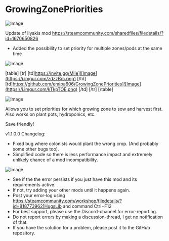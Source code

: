 # GrowingZonePriorities

![Image](https://i.imgur.com/WAEzk68.png)

Update of Ilyakis mod
https://steamcommunity.com/sharedfiles/filedetails/?id=1670650826

- Added the possibility to set priority for multiple zones/pods at the same time

![Image](https://i.imgur.com/7Gzt3Rg.png)


[table]
	[tr]
		[td]https://invite.gg/Mlie]![Image](https://i.imgur.com/zdzzBrc.png)
[/td]
		[td]https://github.com/emipa606/GrowingZonePriorities]![Image](https://i.imgur.com/kTkpTOE.png)
[/td]
	[/tr]
[/table]
	
![Image](https://i.imgur.com/NOW7jU1.png)


Allows you to set priorities for which growing zone to sow and harvest first. Also works on plant pots, hydroponics, etc.

Save friendly!

v1.1.0.0 Changelog:
- Fixed bug where colonists would plant the wrong crop. (And probably some other bugs too).
- Simplified code so there is less performance impact and extremely unlikely chance of a mod incompatibility.

![Image](https://i.imgur.com/Rs6T6cr.png)



-  See if the the error persists if you just have this mod and its requirements active.
-  If not, try adding your other mods until it happens again.
-  Post your error-log using https://steamcommunity.com/workshop/filedetails/?id=818773962]HugsLib and command Ctrl+F12
-  For best support, please use the Discord-channel for error-reporting.
-  Do not report errors by making a discussion-thread, I get no notification of that.
-  If you have the solution for a problem, please post it to the GitHub repository.




